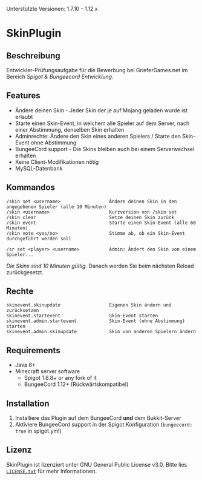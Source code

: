 Unterstützte Versionen: 1.7.10 - 1.12.x

# SkinPlugin
## Beschreibung
Entwickler-Prüfungsaufgabe für die Bewerbung bei GrieferGames.net im Bereich _Spigot & Bungeecord Entwicklung_.

## Features


* Ändere deinen Skin - Jeder Skin der je auf Mojang geladen wurde ist erlaubt
* Starte einen Skin-Event, in welchem alle Spieler auf dem Server, nach einer Abstimmung, denselben Skin erhalten
* Adminrechte: Ändere den Skin eines anderen Spielers / Starte den Skin-Event ohne Abstimmung
* BungeeCord support - Die Skins bleiben auch bei einem Serverwechsel erhalten
* Keine Client-Modifikationen nötig
* MySQL-Datenbank

## Kommandos

    /skin set <username>                  Ändere deinen Skin in den angegebenen Spieler (alle 10 Minuten)
    /skin <username>                      Kurzversion von /skin set
    /skin clear                           Setze deinen Skin zurück
    /skin event                           Starte einen Skin-Event (alle 60 Minuten)
    /skin vote <yes/no>                   Stimme ab, ob ein Skin-Event durchgeführt werden soll
                
    /sr set <player> <username>           Admin: Ändert den Skin von einem Spieler...

_Die Skins sind 10 Minuten gültig._ Danach werden Sie beim nächsten Reload zurückgesetzt.

## Rechte

    skinevent.skinupdate                  Eigenen Skin ändern und zurücksetzen
    skinevent.startevent                  Skin-Event starten
    skinevent.admin.startevent            Skin-Event (ohne Abstimmung) starten
    skinevent.admin.skinupdate            Skin von anderen Spielern ändern

## Requirements

* Java 8+
* Minecraft server software
    * Spigot 1.8.8+ or any fork of it
    * BungeeCord 1.12+ (Rückwärtskompatibel)

## Installation

1. Installiere das Plugin auf dem BungeeCord **und** dem Bukkit-Server
2. Aktiviere BungeeCord support in der Spigot Konfiguration (`bungeecord: true` in spigot.yml)

## Lizenz
SkinPlugin ist lizenziert unter  GNU General Public License v3.0. Bitte lies [`LICENSE.txt`](hhttps://github.com/dev-braini/SkinEvent/blob/master/LICENSE) für mehr Informationen.